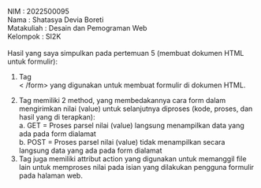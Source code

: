 NIM : 2022500095<br>
Nama : Shatasya Devia Boreti<br>
Matakuliah : Desain dan Pemograman Web<br>
Kelompok : SI2K<br>
<br>
Hasil yang saya simpulkan pada pertemuan 5 (membuat dokumen HTML untuk formulir):<br>
1. Tag <form>< /form> yang digunakan untuk membuat formulir di dokumen HTML.<br>
2. Tag <form> memiliki 2 method, yang membedakannya cara form dalam mengirimkan nilai (value) untuk selanjutnya diproses (kode, proses, dan hasil yang di terapkan):<br>
    a. GET = Proses parsel nilai (value) langsung menampilkan data yang ada pada form dialamat<br>
    b. POST = Proses parsel nilai (value) tidak menampilkan secara langsung data yang ada pada form dialamat<br>
  3. Tag <form> juga memiliki attribut <a>action</a> yang digunakan untuk memanggil file lain untuk memproses nilai pada isian yang dilakukan pengguna formulir pada halaman web.<br>
